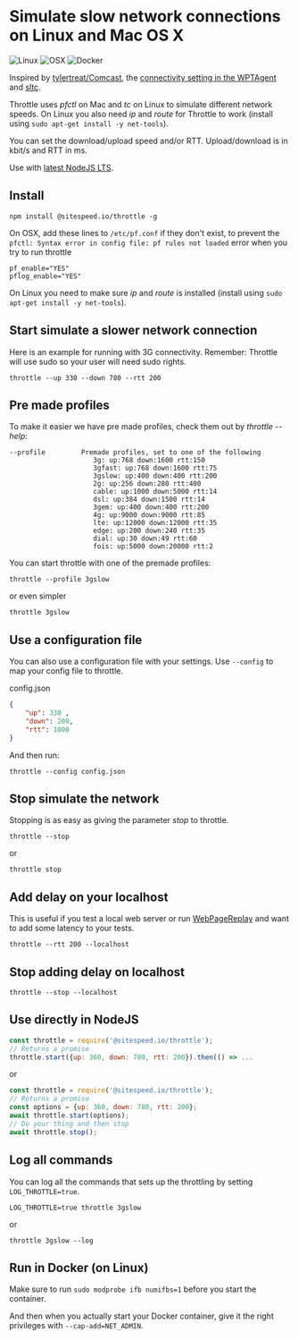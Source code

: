 # Simulate slow network connections on Linux and Mac OS X

![Linux](https://github.com/sitespeedio/throttle/workflows/Linux/badge.svg)
![OSX](https://github.com/sitespeedio/throttle/workflows/OSX/badge.svg)
![Docker](https://github.com/sitespeedio/throttle/workflows/Run%20Docker/badge.svg)

Inspired by [tylertreat/Comcast](https://github.com/tylertreat/Comcast), the [connectivity setting in the WPTAgent](https://github.com/WPO-Foundation/wptagent/blob/master/internal/traffic_shaping.py) and [sltc](https://github.com/sitespeedio/sltc).

Throttle uses *pfctl* on Mac and *tc* on Linux to simulate different network speeds. On Linux you also need *ip* and *route* for Throttle to work (install using `sudo apt-get install -y net-tools`).

You can set the download/upload speed and/or RTT. Upload/download is in kbit/s and RTT in ms.

Use with [latest NodeJS LTS](https://nodejs.org/en/).

## Install

```
npm install @sitespeed.io/throttle -g
```

On OSX, add these lines to ```/etc/pf.conf``` if they don't exist, to prevent the ```pfctl: Syntax error in config file: pf rules not loaded``` error when you try to run throttle

```
pf_enable="YES"
pflog_enable="YES"
```

On Linux you need to make sure *ip* and *route* is installed (install using `sudo apt-get install -y net-tools`).

## Start simulate a slower network connection

Here is an example for running with 3G connectivity. Remember: Throttle will use sudo so your user will need sudo rights.

```
throttle --up 330 --down 780 --rtt 200
```

## Pre made profiles
To make it easier we have pre made profiles, check them out by *throttle --help*:

```
--profile         Premade profiles, set to one of the following
                     3g: up:768 down:1600 rtt:150
                     3gfast: up:768 down:1600 rtt:75
                     3gslow: up:400 down:400 rtt:200
                     2g: up:256 down:280 rtt:400
                     cable: up:1000 down:5000 rtt:14
                     dsl: up:384 down:1500 rtt:14
                     3gem: up:400 down:400 rtt:200
                     4g: up:9000 down:9000 rtt:85
                     lte: up:12000 down:12000 rtt:35
                     edge: up:200 down:240 rtt:35
                     dial: up:30 down:49 rtt:60
                     fois: up:5000 down:20000 rtt:2
```

You can start throttle with one of the premade profiles:

```
throttle --profile 3gslow
```

or even simpler
```
throttle 3gslow
```

## Use a configuration file
You can also use a configuration file with your settings. Use `--config` to map your config file to throttle.

config.json
```json
{
    "up": 330 ,
    "down": 200,
    "rtt": 1000
}
```

And then run:
```
throttle --config config.json
```

## Stop simulate the network
Stopping is as easy as giving the parameter *stop* to throttle.

```
throttle --stop
```

or

```
throttle stop
```

## Add delay on your localhost 
This is useful if you test a local web server or run [WebPageReplay](https://github.com/catapult-project/catapult/blob/master/web_page_replay_go/README.md) and want to add some latency to your tests.

```
throttle --rtt 200 --localhost
```

## Stop adding delay on localhost

```
throttle --stop --localhost
```

## Use directly in NodeJS

```javascript
const throttle = require('@sitespeed.io/throttle');
// Returns a promise
throttle.start({up: 360, down: 780, rtt: 200}).then(() => ...
```

or 

```javascript
const throttle = require('@sitespeed.io/throttle');
// Returns a promise
const options = {up: 360, down: 780, rtt: 200};
await throttle.start(options);
// Do your thing and then stop
await throttle.stop();

```

## Log all commands
You can log all the commands that sets up the throttling by setting `LOG_THROTTLE=true`.

```
LOG_THROTTLE=true throttle 3gslow
```

or 

```
throttle 3gslow --log
```

## Run in Docker (on Linux)

Make sure to run ```sudo modprobe ifb numifbs=1``` before you start the container.

And then when you actually start your Docker container, give it the right privileges with ```--cap-add=NET_ADMIN```.
